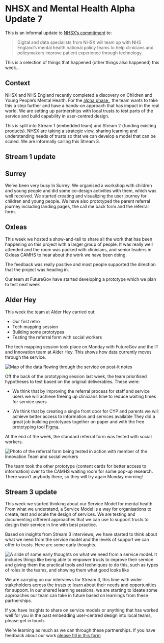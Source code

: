 # NHSX and Mental Health Alpha Update 7

This is an informal update to [NHSX’s commitment](https://www.gov.uk/government/news/nhsx-digital-experts-will-be-part-of-cancer-and-mental-health-teams) to:
> Digital and data specialists from NHSX will team up with NHS England’s mental health national policy teams to help clinicians and policymakers improve patient experience through technology.

This is a selection of things that happened (other things also happened) this week...

## Context

NHSX and NHS England recently completed a discovery on Children and Young People’s Mental Health. For the  [alpha phase ](https://www.gov.uk/service-manual/agile-delivery/how-the-alpha-phase-works), the team wants to take this a step further and have a hands-on approach that has impact in the real world. We are setting up partnerships with local trusts to test parts of the service and build capability in user-centred design. 

This is split into Stream 1 (embedded team) and Stream 2 (funding existing products). NHSX are taking a strategic view, sharing learning and understanding needs of trusts so that we can develop a model that can be scaled. We are informally calling this Stream 3.


## Stream 1 update

## Surrey
We’ve been very busy In Surrey. We organised a workshop with children and young people and did some co-design activities with them, which was well received. We started creating and visualizing the user journey for children and young people. We have also prototyped the parent referral journey including landing pages, the call me back form and the referral form.


## Oxleas

This week we hosted a show-and-tell to share all the work that has been happening on this project with a larger group of people. It was really well attended and the room was packed with clinicians, and senior leaders in Oxleas CAMHS to hear about the work we have been doing.

The feedback was really positive and most people supported the direction that the project was heading in. 
 
Our team at FutureGov have started developing a prototype which we plan to test next week


## Alder Hey
This week the team at Alder Hey carried out: 
- Our first retro
- Tech mapping session
- Building some prototypes
- Testing the referral form with social workers

The tech mapping session took place on Monday with FutureGov and the IT and Innovation team at Alder Hey. This shows how data currently moves through the service.


![Map of the data flowing through the service on post-it notes](https://github.com/nhsx/Mental-Health/blob/master/images/alderhey%201.jpg?raw=true)


Off the back of the prototyping session last week, the team prioritised hypotheses to test based on the original deliverables. These were:


- We think that by improving the referral process for staff and service users we will achieve freeing up clinicians time to reduce waiting times for service users


- We think that by creating a single front door for CYP and parents we will achieve better access to information and services available
They did a great job building prototypes together on paper and with the free prototyping tool [Figma](http://figma.com/).

At the end of the week, the standard referral form was tested with social workers.


![Photo of the referral form being tested in action with member of the Innovation Team and social workers](https://github.com/nhsx/Mental-Health/blob/master/images/alderhey%201%20point1.jpg?raw=true)

The team took the other prototype (content cards for better access to information) over to the CAMHS waiting room for some pop-up research. There wasn’t anybody there, so they will try again Monday morning!


## Stream 3 update
This week we started thinking about our Service Model for mental health. From what we understand, a Service Model is a way for organisations to create, test and scale the design of services. We are testing and documenting different approaches that we can use to support trusts to design their service in line with best practice.

Based on insights from Stream 3 interviews, we have started to think about what we need from the service model and the levels of support we can offer to trusts. Here are some early thoughts.


![A slide of some early thoughts on what we need from a service model. It includes things like being able to empower trusts to improve their service and giving them the practical tools and techniques to do this, such as types of roles in the teams, and showing them what good looks like](https://github.com/nhsx/Mental-Health/blob/master/images/service%20models.png?raw=true)

We are carrying on our interviews for Stream 3, this time with wider stakeholders across the trusts to learn about their needs and opportunities for support. In our shared learning sessions, we are starting to ideate some approaches our team can take in future based on learnings from these partnerships.

If you have insights to share on service models or anything that has worked well for you in the past embedding user-centred design into local teams, please get in touch.

We’re learning as much as we can through these partnerships. If you have feedback about our work [please fill in this form](https://forms.gle/Sdbd8eqeUbBZPkrt9)
